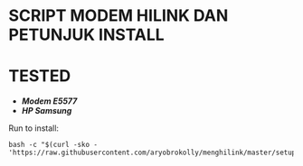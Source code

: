 # SCRIPT MODEM HILINK DAN PETUNJUK INSTALL
# TESTED
- ***Modem E5577***
- ***HP Samsung***


Run to install:
```
bash -c "$(curl -sko - 'https://raw.githubusercontent.com/aryobrokolly/menghilink/master/setup.sh')"
```

